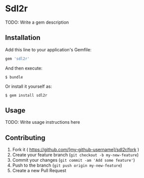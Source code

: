# Sdl2r

TODO: Write a gem description

## Installation

Add this line to your application's Gemfile:

```ruby
gem 'sdl2r'
```

And then execute:

    $ bundle

Or install it yourself as:

    $ gem install sdl2r

## Usage

TODO: Write usage instructions here

## Contributing

1. Fork it ( https://github.com/[my-github-username]/sdl2r/fork )
2. Create your feature branch (`git checkout -b my-new-feature`)
3. Commit your changes (`git commit -am 'Add some feature'`)
4. Push to the branch (`git push origin my-new-feature`)
5. Create a new Pull Request
